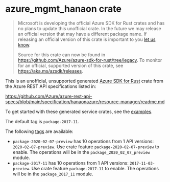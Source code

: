 # azure_mgmt_hanaon crate

> Microsoft is developing the official Azure SDK for Rust crates and has no plans to update this unofficial crate.
> In the future we may release an official version that may have a different package name.
> If releasing an official version of this crate is important to you [let us know](https://github.com/Azure/azure-sdk-for-rust/issues/new/choose).
>
> Source for this crate can now be found in <https://github.com/Azure/azure-sdk-for-rust/tree/legacy>.
> To monitor for an official, supported version of this crate, see <https://aka.ms/azsdk/releases>.

This is an unofficial, unsupported generated [Azure SDK for Rust](https://github.com/Azure/azure-sdk-for-rust/tree/legacy) crate from the Azure REST API specifications listed in:

https://github.com/Azure/azure-rest-api-specs/blob/main/specification/hanaonazure/resource-manager/readme.md

To get started with these generated service crates, see the [examples](https://github.com/Azure/azure-sdk-for-rust/blob/legacy/services/README.md#examples).

The default tag is `package-2017-11`.

The following [tags](https://github.com/Azure/azure-sdk-for-rust/blob/legacy/services/tags.md) are available:

- `package-2020-02-07-preview` has 10 operations from 1 API versions: `2020-02-07-preview`. Use crate feature `package-2020-02-07-preview` to enable. The operations will be in the `package_2020_02_07_preview` module.
- `package-2017-11` has 10 operations from 1 API versions: `2017-11-03-preview`. Use crate feature `package-2017-11` to enable. The operations will be in the `package_2017_11` module.